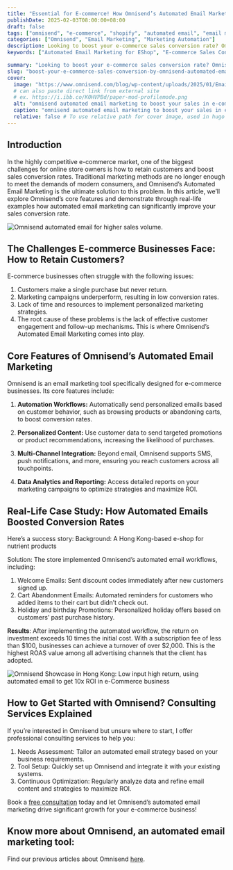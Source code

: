 ```yaml
---
title: "Essential for E-commerce! How Omnisend’s Automated Email Marketing Can Boost Your Sales Conversion Rate"
publishDate: 2025-02-03T08:00:00+08:00
draft: false 
tags: ["omnisend", "e-commerce", "shopify", "automated email", "email marketing", "automated marketing", "E-commerce Sales Conversion"]
categories: ["Omnisend", "Email Marketing", "Marketing Automation"]
description: Looking to boost your e-commerce sales conversion rate? Omnisend’s automated email marketing is your ultimate solution! This article dives deep into Omnisend’s core features, real-life case studies, and how automated emails can skyrocket your revenue. Learn more and book a free consultation today! 
keywords: ["Automated Email Marketing for EShop", "E-commerce Sales Conversion", "Email Marketing Tools", "Automated Email Strategies", "Hong Kong E-commerce", "E-commerce Growth", "Email Marketing ROI", "E-commerce Consulting Services"]

summary: "Looking to boost your e-commerce sales conversion rate? Omnisend’s automated email marketing is your ultimate solution! This article dives deep into Omnisend’s core features, real-life case studies, and how automated emails can skyrocket your revenue. Learn more and book a free consultation today!"
slug: "boost-your-e-commerce-sales-conversion-by-omnisend-automated-email"
cover:
  image: "https://www.omnisend.com/blog/wp-content/uploads/2025/01/Email_content.png"
  # can also paste direct link from external site
  # ex. https://i.ibb.co/K0HVPBd/paper-mod-profilemode.png
  alt: "omnisend automated email marketing to boost your sales in e-commerce"
  caption: "omnisend automated email marketing to boost your sales in e-commerce"
  relative: false # To use relative path for cover image, used in hugo Page-bundles
---
```


## Introduction
In the highly competitive e-commerce market, one of the biggest challenges for online store owners is how to retain customers and boost sales conversion rates. Traditional marketing methods are no longer enough to meet the demands of modern consumers, and Omnisend’s Automated Email Marketing is the ultimate solution to this problem. In this article, we’ll explore Omnisend’s core features and demonstrate through real-life examples how automated email marketing can significantly improve your sales conversion rate.

![Omnisend automated email for higher sales volume.](https://www.wingleung.me/wp-content/uploads/2025/02/image.png)

## The Challenges E-commerce Businesses Face: How to Retain Customers?
E-commerce businesses often struggle with the following issues:

1. Customers make a single purchase but never return.
2. Marketing campaigns underperform, resulting in low conversion rates.
3. Lack of time and resources to implement personalized marketing strategies.
4. The root cause of these problems is the lack of effective customer engagement and follow-up mechanisms. This is where Omnisend’s Automated Email Marketing comes into play.

## Core Features of Omnisend’s Automated Email Marketing
Omnisend is an email marketing tool specifically designed for e-commerce businesses. Its core features include:

1. **Automation Workflows:**
Automatically send personalized emails based on customer behavior, such as browsing products or abandoning carts, to boost conversion rates.
2. **Personalized Content:**
Use customer data to send targeted promotions or product recommendations, increasing the likelihood of purchases.

3. **Multi-Channel Integration:**
Beyond email, Omnisend supports SMS, push notifications, and more, ensuring you reach customers across all touchpoints.

4. **Data Analytics and Reporting:**
Access detailed reports on your marketing campaigns to optimize strategies and maximize ROI.

## Real-Life Case Study: How Automated Emails Boosted Conversion Rates
Here’s a success story:
Background: A Hong Kong-based e-shop for nutrient products 

Solution: The store implemented Omnisend’s automated email workflows, including:

1. Welcome Emails: Sent discount codes immediately after new customers signed up.
2. Cart Abandonment Emails: Automated reminders for customers who added items to their cart but didn’t check out.
3. Holiday and birthday Promotions: Personalized holiday offers based on customers’ past purchase history.

**Results**: After implementing the automated workflow, the return on investment exceeds 10 times the initial cost. With a subscription fee of less than $100, businesses can achieve a turnover of over $2,000. This is the highest ROAS value among all advertising channels that the client has adopted.

![Omnisend Showcase in Hong Kong: Low input high return, using automated email to get 10x ROI in e-Commerce business](https://www.wingleung.me/wp-content/uploads/2025/02/Omnisend-showcase-1.png)

## How to Get Started with Omnisend? Consulting Services Explained
If you’re interested in Omnisend but unsure where to start, I offer professional consulting services to help you:

1. Needs Assessment: Tailor an automated email strategy based on your business requirements.
2. Tool Setup: Quickly set up Omnisend and integrate it with your existing systems.
3. Continuous Optimization: Regularly analyze data and refine email content and strategies to maximize ROI.

Book a [free consultation](/contact/) today and let Omnisend’s automated email marketing drive significant growth for your e-commerce business!

## Know more about Omnisend, an automated email marketing tool: 

Find our previous articles about Omnisend [here](https://www.wdigitalagency.com/tags/omnisend/).

